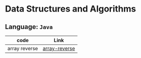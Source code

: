 # Data Structures and Algorithms

## Language: `Java`

| code                | Link                                                                                                                            |
| ------------------- | ------------------------------------------------------------------------------------------------------------------------------- |
| array reverse       | [array-reverse](code_challenges/array-reverse/README.md)                   |

